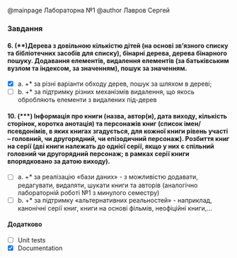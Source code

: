 @mainpage Лабораторна №1 
@author Лавров Сергей
### Завдання   

#### 6. (\*\*)Дерева з довільною кількістю дітей (на основі зв’язного списку та бібліотечних засобів для списку), бінарні дерева, дерева бінарного пошуку. Додавання елементів, видалення елементів (за батьківським вузлом та індексом, за значенням), пошук за значенням.
- [x] a. +\* за різні варіанти обходу дерев, пошук за шляхом в дереві;  
- [ ] b. +\* за підтримку різних механізмів видалення, що якось обробляють елементи з видалених під-дерев  

#### 10. (\*\*\*) Інформація про книги (назва, автор(и), дата виходу, кількість сторінок, коротка анотація) та персонажів книг (список імен/псевдонімів, в яких книгах згадується, для кожної книги рівень участі – головний, чи другорядний, чи епізодичний персонаж). Розбиття книг на серії (дві книги належать до однієї серії, якщо у них є спільний головний чи другорядний персонаж; в рамках серії книги впорядковано за датою виходу).  
- [ ] a. +\* за реалізацію «бази даних» - з можливістю додавати, редагувати, видаляти, шукати книги та авторів (аналогічно лабораторній роботі №1 з минулого семестру) 
- [ ] b. +\* за підтримку «альтернативних реальностей» - наприклад, канонічні серії книг, книги на основі фільмів, неофіційні книги,...

#### Додатково  
- [ ] Unit tests  
- [x] Documentation
